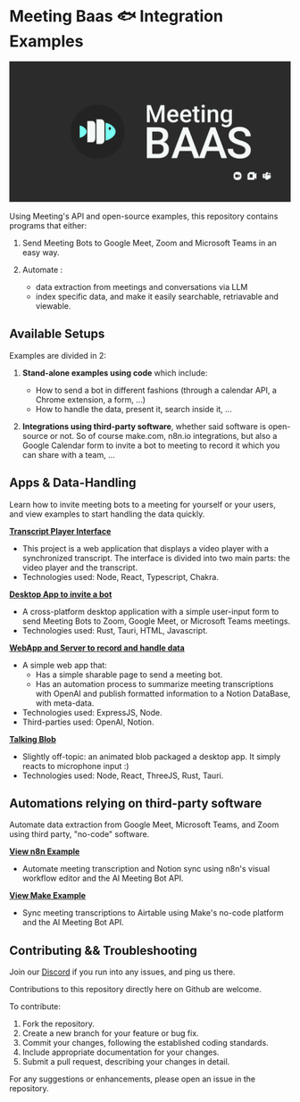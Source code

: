 # Meeting Baas 🐟 Integration Examples
![Header](./GithubPreview.png)

Using Meeting's API and open-source examples, this repository contains programs that either:

1. Send Meeting Bots to Google Meet, Zoom and Microsoft Teams in an easy way.

2. Automate :
    - data extraction from meetings and conversations via LLM
    - index specific data, and make it easily searchable, retriavable and viewable.

## Available Setups

Examples are divided in 2:

1. **Stand-alone examples using code** which include:
    - How to send a bot in different fashions (through a calendar API, a Chrome extension, a form, ...)
    - How to handle the data, present it, search inside it, ...

2. **Integrations using third-party software**, whether said software is open-source or not. So of course make.com, n8n.io integrations, but also a Google Calendar form to invite a bot to meeting to record it which you can share with a team, ...

## Apps & Data-Handling

Learn how to invite meeting bots to a meeting for yourself or your users, and view examples to start handling the data quickly.

**[Transcript Player Interface](./apps/player-interface/)**
- This project is a web application that displays a video player with a synchronized transcript. The interface is divided into two main parts: the video player and the transcript.
- Technologies used: Node, React, Typescript, Chakra.

**[Desktop App to invite a bot](./apps/rust-send-bots-form/)**
- A cross-platform desktop application with a simple user-input form to send Meeting Bots to Zoom, Google Meet, or Microsoft Teams meetings.
- Technologies used: Rust, Tauri, HTML, Javascript.

**[WebApp and Server to record and handle data](./apps/node-js-to-notion-llm-brief/)**
- A simple web app that:
  - Has a simple sharable page to send a meeting bot.
  - Has an automation process to summarize meeting transcriptions with OpenAI and publish formatted information to a Notion DataBase, with meta-data.
- Technologies used: ExpressJS, Node.
- Third-parties used: OpenAI, Notion.

**[Talking Blob](./apps/rust-talking-blob/)**
- Slightly off-topic: an animated blob packaged a desktop app. It simply reacts to microphone input :)
- Technologies used: Node, React, ThreeJS, Rust, Tauri.

## Automations relying on third-party software

Automate data extraction from Google Meet, Microsoft Teams, and Zoom using third party, "no-code" software.

**[View n8n Example](./to-other-apps/meeting-to-notion-with-n8n/)**
- Automate meeting transcription and Notion sync using n8n's visual workflow editor and the AI Meeting Bot API.

**[View Make Example](./to-other-apps/meeting-to-airtable-with-make/)**
- Sync meeting transcriptions to Airtable using Make's no-code platform and the AI Meeting Bot API.

## Contributing && Troubleshooting

Join our [Discord](https://discord.gg/dsvFgDTr6c) if you run into any issues, and ping us there.

Contributions to this repository directly here on Github are welcome.

To contribute:

1. Fork the repository.
2. Create a new branch for your feature or bug fix.
3. Commit your changes, following the established coding standards.
4. Include appropriate documentation for your changes.
5. Submit a pull request, describing your changes in detail.

For any suggestions or enhancements, please open an issue in the repository.
